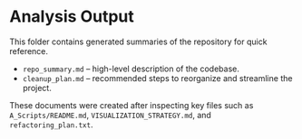 # Analysis Output

This folder contains generated summaries of the repository for quick reference.

- `repo_summary.md` – high-level description of the codebase.
- `cleanup_plan.md` – recommended steps to reorganize and streamline the project.

These documents were created after inspecting key files such as `A_Scripts/README.md`, `VISUALIZATION_STRATEGY.md`, and `refactoring_plan.txt`.
